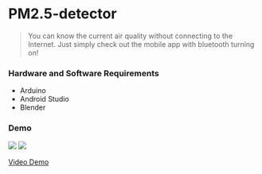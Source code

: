 # PM2.5-detector
> You can know the current air quality without connecting to the Internet. Just simply check out the mobile app with bluetooth turning on!
### Hardware and Software Requirements
* Arduino
* Android Studio
* Blender
### Demo
![](https://i.imgur.com/atYUw6i.png)
![](https://i.imgur.com/zRQiwr1.jpg)

[Video Demo](https://www.youtube.com/watch?v=nG5KKAlwMCc&t=1s)

